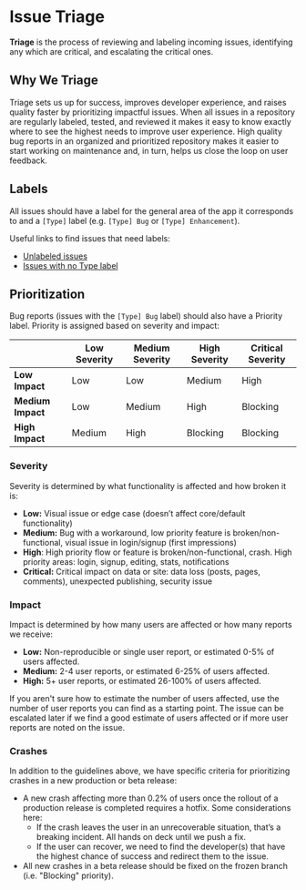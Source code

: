 # Issue Triage
**Triage** is the process of reviewing and labeling incoming issues, identifying any which are critical, and escalating the critical ones.

## Why We Triage
Triage sets us up for success, improves developer experience, and raises quality faster by prioritizing impactful issues. When all issues in a repository are regularly labeled, tested, and reviewed it makes it easy to know exactly where to see the highest needs to improve user experience. High quality bug reports in an organized and prioritized repository makes it easier to start working on maintenance and, in turn, helps us close the loop on user feedback.

## Labels
All issues should have a label for the general area of the app it corresponds to and a `[Type]` label (e.g. `[Type] Bug` or `[Type] Enhancement`).

Useful links to find issues that need labels:

* [Unlabeled issues](https://github.com/wordpress-mobile/WordPress-iOS/issues?utf8=%E2%9C%93&q=is%3Aissue%20is%3Aopen%20no%3Alabel)
* [Issues with no Type label](https://github.com/wordpress-mobile/WordPress-iOS/issues?q=is%3Aopen+is%3Aissue+-label%3A%22%5BType%5D+Broken+Window%22+-label%3A%22%5BType%5D+Bug%22+-label%3A%22%5BType%5D+Content+Loss%22+-label%3A%22%5BType%5D+Crash%22+-label%3A%22%5BType%5D+Enhancement%22+-label%3A%22%5BType%5D+Question%22+-label%3A%22%5BType%5D+Task%22+-label%3A%22%5BType%5D+Beta+OS%22+-label%3A%22%5BType%5D+Discovery%22+-label%3A%22%5BType%5D+Discussion%22+-label%3A%22%5BType%5D+Novice%22+-label%3A%22%5BType%5D+Tech+Debt%22)

## Prioritization
Bug reports (issues with the  `[Type] Bug` label) should also have a Priority label. Priority is assigned based on severity and impact:

| |**Low Severity**|**Medium Severity**|**High Severity**|**Critical Severity**|
|-|-|-|-|-|
|**Low Impact**|Low|Low|Medium|High|
|**Medium Impact**|Low|Medium|High|Blocking|
|**High Impact**|Medium|High|Blocking|Blocking|

### Severity

Severity is determined by what functionality is affected and how broken it is:

* **Low:** Visual issue or edge case (doesn’t affect core/default functionality)
* **Medium:** Bug with a workaround, low priority feature is broken/non-functional, visual issue in login/signup (first impressions)
* **High**: High priority flow or feature is broken/non-functional, crash. High priority areas: login, signup, editing, stats, notifications
* **Critical:** Critical impact on data or site: data loss (posts, pages, comments), unexpected publishing, security issue

### Impact

Impact is determined by how many users are affected or how many reports we receive:

* **Low:** Non-reproducible or single user report, or estimated 0-5% of users affected.
* **Medium:** 2-4 user reports, or estimated 6-25% of users affected.
* **High:** 5+ user reports, or estimated 26-100% of users affected.

If you aren't sure how to estimate the number of users affected, use the number of user reports you can find as a starting point. The issue can be escalated later if we find a good estimate of users affected or if more user reports are noted on the issue.

### Crashes

In addition to the guidelines above, we have specific criteria for prioritizing crashes in a new production or beta release:

* A new crash affecting more than 0.2% of users once the rollout of a production release is completed requires a hotfix. Some considerations here:
   * If the crash leaves the user in an unrecoverable situation, that’s a breaking incident. All hands on deck until we push a fix.
   * If the user can recover, we need to find the developer(s) that have the highest chance of success and redirect them to the issue.
* All new crashes in a beta release should be fixed on the frozen branch (i.e. "Blocking" priority).
